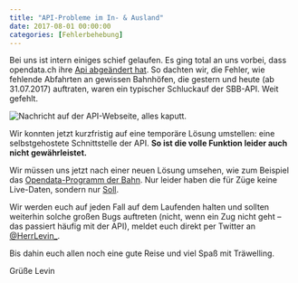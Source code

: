 ```yaml
---
title: "API-Probleme im In- & Ausland"
date: 2017-08-01 00:00:00
categories: [Fehlerbehebung]
---
```


Bei uns ist intern einiges schief gelaufen. Es ging total an uns vorbei, dass opendata.ch ihre [Api abgeändert hat](https://opendata.ch/2017/06/search-ch-rettet-transport-opendata-ch/). So dachten wir, die Fehler, wie fehlende Abfahrten an gewissen Bahnhöfen, die gestern und heute (ab 31.07.2017) auftraten, waren ein typischer Schluckauf der SBB-API. Weit gefehlt.

![Nachricht auf der API-Webseite, alles kaputt.](/img/blog/api-umstellung-sbb.png)

Wir konnten jetzt kurzfristig auf eine temporäre Lösung umstellen: eine selbstgehostete Schnittstelle der API. **So ist die volle Funktion leider auch nicht gewährleistet.**

Wir müssen uns jetzt nach einer neuen Lösung umsehen, wie zum Beispiel das [Opendata-Programm der Bahn](https://data.deutschebahn.com/). Nur leider haben die für Züge keine Live-Daten, sondern nur [Soll](https://data.deutschebahn.com/dataset/api-fahrplan).

Wir werden euch auf jeden Fall auf dem Laufenden halten und sollten weiterhin solche großen Bugs auftreten (nicht, wenn ein Zug nicht geht – das passiert häufig mit der API), meldet euch direkt per Twitter an [@HerrLevin_](https://twitter.com/HerrLevin_).

Bis dahin euch allen noch eine gute Reise und viel Spaß mit Träwelling.

Grüße
Levin
